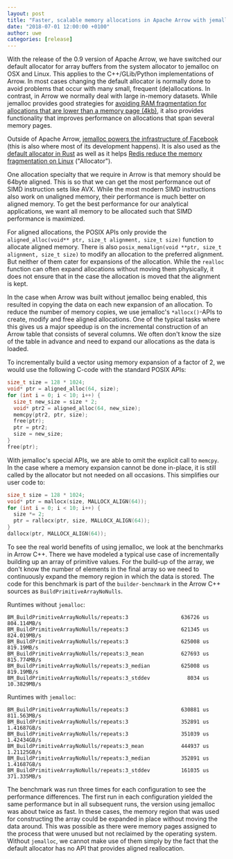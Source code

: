 ```yaml
---
layout: post
title: "Faster, scalable memory allocations in Apache Arrow with jemalloc"
date: "2018-07-01 12:00:00 +0100"
author: uwe
categories: [release]
---
```

<!--
{% comment %}
Licensed to the Apache Software Foundation (ASF) under one or more
contributor license agreements.  See the NOTICE file distributed with
this work for additional information regarding copyright ownership.
The ASF licenses this file to you under the Apache License, Version 2.0
(the "License"); you may not use this file except in compliance with
the License.  You may obtain a copy of the License at

http://www.apache.org/licenses/LICENSE-2.0

Unless required by applicable law or agreed to in writing, software
distributed under the License is distributed on an "AS IS" BASIS,
WITHOUT WARRANTIES OR CONDITIONS OF ANY KIND, either express or implied.
See the License for the specific language governing permissions and
limitations under the License.
{% endcomment %}
-->

With the release of the 0.9 version of Apache Arrow, we have switched our
default allocator for array buffers from the system allocator to jemalloc on
OSX and Linux. This applies to the C++/GLib/Python implementations of Arrow.
In most cases changing the default allocator is normally done to avoid problems
that occur with many small, frequent (de)allocations. In contrast, in Arrow we
normally deal with large in-memory datasets. While jemalloc provides good
strategies for [avoiding RAM fragmentation for allocations that are lower than
a memory page (4kb)][1], it also provides functionality that improves
performance on allocations that span several memory pages.

Outside of Apache Arrow, [jemalloc powers the infrastructure of Facebook][2]
(this is also where most of its development happens). It is also used as the
[default allocator in Rust][3] as well as it helps [Redis reduce the memory
fragmentation on Linux][4] ("Allocator").

One allocation specialty that we require in Arrow is that memory should be
64byte aligned. This is so that we can get the most performance out of SIMD
instruction sets like AVX. While the most modern SIMD instructions also work on
unaligned memory, their performance is much better on aligned memory. To get the
best performance for our analytical applications, we want all memory to be
allocated such that SIMD performance is maximized.

For aligned allocations, the POSIX APIs only provide the
`aligned_alloc(void** ptr, size_t alignment, size_t size)` function to
allocate aligned memory. There is also 
`posix_memalign(void **ptr, size_t alignment, size_t size)` to modify an
allocation to the preferred alignment. But neither of them cater for expansions
of the allocation. While the `realloc` function can often expand allocations
without moving them physically, it does not ensure that in the case the
allocation is moved that the alignment is kept.

In the case when Arrow was built without jemalloc being enabled, this resulted
in copying the data on each new expansion of an allocation. To reduce the number
of memory copies, we use jemalloc's `*allocx()`-APIs to create, modify and free
aligned allocations. One of the typical tasks where this gives us a major
speedup is on the incremental construction of an Arrow table that consists of
several columns. We often don't know the size of the table in advance and need
to expand our allocations as the data is loaded.

To incrementally build a vector using memory expansion of a factor of 2, we
would use the following C-code with the standard POSIX APIs:

```c
size_t size = 128 * 1024;
void* ptr = aligned_alloc(64, size);
for (int i = 0; i < 10; i++) {
  size_t new_size = size * 2;
  void* ptr2 = aligned_alloc(64, new_size);
  memcpy(ptr2, ptr, size);
  free(ptr);
  ptr = ptr2;
  size = new_size;
}
free(ptr);
```

With jemalloc's special APIs, we are able to omit the explicit call to `memcpy`.
In the case where a memory expansion cannot be done in-place, it is still called
by the allocator but not needed on all occasions. This simplifies our user code
to:

```c
size_t size = 128 * 1024;
void* ptr = mallocx(size, MALLOCX_ALIGN(64));
for (int i = 0; i < 10; i++) {
  size *= 2;
  ptr = rallocx(ptr, size, MALLOCX_ALIGN(64));
}
dallocx(ptr, MALLOCX_ALIGN(64));
```

To see the real world benefits of using jemalloc, we look at the benchmarks in
Arrow C++. There we have modeled a typical use case of incrementally building up
an array of primitive values. For the build-up of the array, we don't know the
number of elements in the final array so we need to continuously expand the
memory region in which the data is stored. The code for this benchmark is part
of the `builder-benchmark` in the Arrow C++ sources as
`BuildPrimitiveArrayNoNulls`.

Runtimes without `jemalloc`:

```
BM_BuildPrimitiveArrayNoNulls/repeats:3                 636726 us   804.114MB/s
BM_BuildPrimitiveArrayNoNulls/repeats:3                 621345 us   824.019MB/s
BM_BuildPrimitiveArrayNoNulls/repeats:3                 625008 us    819.19MB/s
BM_BuildPrimitiveArrayNoNulls/repeats:3_mean            627693 us   815.774MB/s
BM_BuildPrimitiveArrayNoNulls/repeats:3_median          625008 us    819.19MB/s
BM_BuildPrimitiveArrayNoNulls/repeats:3_stddev            8034 us   10.3829MB/s
```

Runtimes with `jemalloc`:

```
BM_BuildPrimitiveArrayNoNulls/repeats:3                 630881 us   811.563MB/s
BM_BuildPrimitiveArrayNoNulls/repeats:3                 352891 us   1.41687GB/s
BM_BuildPrimitiveArrayNoNulls/repeats:3                 351039 us   1.42434GB/s
BM_BuildPrimitiveArrayNoNulls/repeats:3_mean            444937 us   1.21125GB/s
BM_BuildPrimitiveArrayNoNulls/repeats:3_median          352891 us   1.41687GB/s
BM_BuildPrimitiveArrayNoNulls/repeats:3_stddev          161035 us   371.335MB/s
```

The benchmark was run three times for each configuration to see the performance
differences. The first run in each configuration yielded the same performance but
in all subsequent runs, the version using jemalloc was about twice as fast. In
these cases, the memory region that was used for constructing the array could be
expanded in place without moving the data around. This was possible as there
were memory pages assigned to the process that were unused but not reclaimed by
the operating system. Without `jemalloc`, we cannot make use of them simply by
the fact that the default allocator has no API that provides aligned
reallocation.

[1]: https://zapier.com/engineering/celery-python-jemalloc/
[2]: https://www.facebook.com/notes/facebook-engineering/scalable-memory-allocation-using-jemalloc/480222803919/
[3]: https://github.com/rust-lang/rust/pull/6895
[4]: http://download.redis.io/redis-stable/README.md
